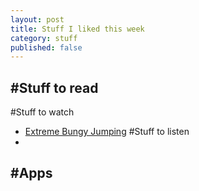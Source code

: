 ```yaml
---
layout: post
title: Stuff I liked this week
category: stuff
published: false
---
```

#Stuff to read 
- 
#Stuff to watch
- [Extreme Bungy Jumping](https://www.youtube.com/watch?v=l9m4cW2yxy0)
#Stuff to listen
- 
#Apps
- 